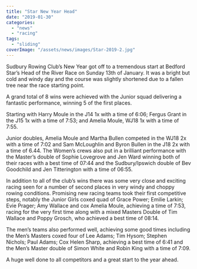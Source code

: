 ```yaml
---
title: "Star New Year Head"
date: "2019-01-30"
categories:
  - "news"
  - "racing"
tags:
  - "sliding"
coverImage: "/assets/news/images/Star-2019-2.jpg"
---
```


Sudbury Rowing Club’s New Year got off to a tremendous start at Bedford Star’s Head of the River Race on Sunday 13th of January. It was a bright but cold and windy day and the course was slightly shortened due to a fallen tree near the race starting point.

A grand total of 8 wins were achieved with the Junior squad delivering a fantastic performance, winning 5 of the first places.

Starting with Harry Moule in the J14 1x with a time of 6:06; Fergus Grant in the J15 1x with a time of 7:53; and Amelia Moule, WJ18 1x with a time of 7:55.

Junior doubles, Amelia Moule and Martha Bullen competed in the WJ18 2x with a time of 7:02 and Sam McLoughlin and Byron Bullen in the J18 2x with a time of 6.44. The Women’s crews also put in a brilliant performance with the Master’s double of Sophie Lovegrove and Jen Ward winning both of their races with a best time of 07:44 and the Sudbury/Ipswich double of Bev Goodchild and Jen Titterington with a time of 06:55.

In addition to all of the club’s wins there was some very close and exciting racing seen for a number of second places in very windy and choppy rowing conditions. Promising new racing teams took their first competitive steps, notably the Junior Girls coxed quad of Grace Power; Emilie Larkin; Evie Prager; Amy Wallace and cox Amelia Moule, achieving a time of 7:53, racing for the very first time along with a mixed Masters Double of Tim Wallace and Poppy Grosch, who achieved a best time of 08:14.

The men’s teams also performed well, achieving some good times including the Men’s Masters coxed four of Lee Adams; Tim Hysom; Stephen Nichols; Paul Adams; Cox Helen Sharp, achieving a best time of 6:41 and the Men’s Master double of Simon White and Robin King with a time of 7:09.

A huge well done to all competitors and a great start to the year ahead.
